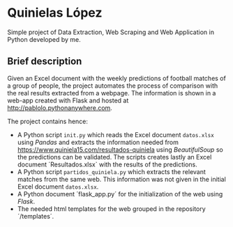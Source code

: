# Quinielas López
Simple project of Data Extraction, Web Scraping and Web Application in Python developed by me.


## Brief description
Given an Excel document with the weekly predictions of football matches of a group of people, the project automates the process of comparison with the real results extracted from a webpage. The information is shown in a web-app created with Flask and hosted at  <http://pablolo.pythonanywhere.com>.

The project contains hence:
- A Python script `init.py` which reads the Excel document `datos.xlsx` using _Pandas_ and extracts the information needed from <https://www.quiniela15.com/resultados-quiniela> using _BeautifulSoup_ so the predictions can be validated. The scripts creates lastly an Excel document ´Resultados.xlsx` with the results of the predictions.
- A Python script `partidos_quiniela.py` which extracts the relevant matches from the same web. This information was not given in the initial Excel document `datos.xlsx`.
- A Python document ´flask_app.py´ for the initialization of the web using _Flask_.
- The needed html templates for the web grouped in the repository ´/templates´.




